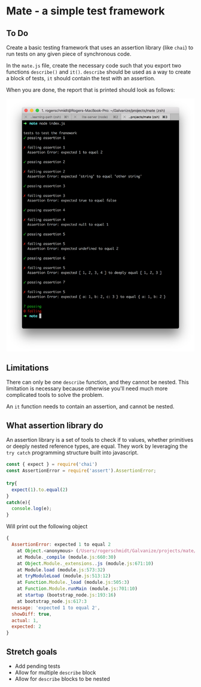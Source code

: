 # Mate - a simple test framework

## To Do

Create a basic testing framework that uses an assertion library (like `chai`) to run tests on any given piece of synchronous code.

In the `mate.js` file, create the necessary code such that you export two functions `describe()` and `it()`. `describe` should be used as a way to create a block of tests, `it` should contain the test with an assertion.

When you are done, the report that is printed should look as follows:

![](./completed.png)

## Limitations
There can only be one `describe` function, and they cannot be nested. This limitation is necessary because otherwise you'll need much more complicated tools to solve the problem.

An `it` function needs to contain an assertion, and cannot be nested.

## What assertion library do

An assertion library is a set of tools to check if to values, whether primitives or deeply nested reference types, are equal. They work by leveraging the `try catch` programming structure built into javascript.

```javascript
const { expect } = require('chai')
const AssertionError = require('assert').AssertionError;

try{
  expect(1).to.equal(2)
}
catch(e){
  console.log(e);
}
```

Will print out the following object

```javascript
{
  AssertionError: expected 1 to equal 2
    at Object.<anonymous> (/Users/rogerschmidt/Galvanize/projects/mate/index.js:4:16)
    at Module._compile (module.js:660:30)
    at Object.Module._extensions..js (module.js:671:10)
    at Module.load (module.js:573:32)
    at tryModuleLoad (module.js:513:12)
    at Function.Module._load (module.js:505:3)
    at Function.Module.runMain (module.js:701:10)
    at startup (bootstrap_node.js:193:16)
    at bootstrap_node.js:617:3
  message: 'expected 1 to equal 2',
  showDiff: true,
  actual: 1,
  expected: 2
}
```



## Stretch goals
* Add pending tests
* Allow for multiple `describe` block
* Allow for `describe` blocks to be nested
